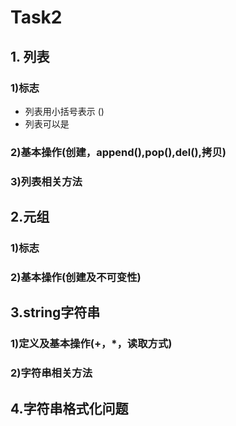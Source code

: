 # Task2 


## 1. 列表
### 1)标志
- 列表用小括号表示 ()
- 列表可以是
### 2)基本操作(创建，append(),pop(),del(),拷贝)

### 3)列表相关方法

## 2.元组
### 1)标志

### 2)基本操作(创建及不可变性)

## 3.string字符串
### 1)定义及基本操作(+，*，读取方式)

### 2)字符串相关方法

## 4.字符串格式化问题
